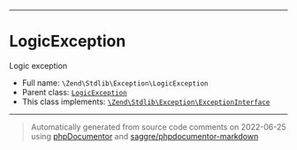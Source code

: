 ***

# LogicException

Logic exception



* Full name: `\Zend\Stdlib\Exception\LogicException`
* Parent class: [`LogicException`](../../../LogicException.md)
* This class implements:
[`\Zend\Stdlib\Exception\ExceptionInterface`](./ExceptionInterface.md)






***
> Automatically generated from source code comments on 2022-06-25 using [phpDocumentor](http://www.phpdoc.org/) and [saggre/phpdocumentor-markdown](https://github.com/Saggre/phpDocumentor-markdown)
